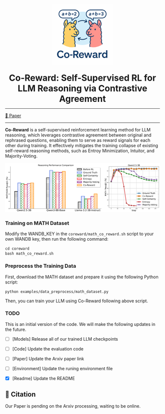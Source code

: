<div style="text-align: center; margin-top: 32px;">
  <img src="figs/CoReward_logo.png" alt="Co-Reward Logo" style="max-width: 200px; width: 60%; margin-bottom: 20px;">
  <div style="font-size: 2em; font-weight: bold;">
    Co-Reward: Self-Supervised RL for LLM Reasoning via Contrastive Agreement
  </div>
</div>

---


[📄 Paper](./CoReward-paper.pdf)

---

**Co-Reward** is a self-supervised reinforcement learning method for LLM reasoning, which leverages contrastive agreement between original and rephrased questions, enabling them to serve as reward signals for each other during training. It effectively mitigates the training collapse of existing self-reward reasoning methods, such as Entroy Minimization, Intuitor, and Majority-Voting.


![Performance](figs/performance.png)


### Training on MATH Dataset

Modify the WANDB_KEY in the `coreward/math_co_reward.sh` script to your own WANDB key, then run the following command:

```
cd coreward
bash math_co_reward.sh
```

### Preprocess the Training Data

First, download the MATH dataset and prepare it using the following Python script:

```
python examples/data_preprocess/math_dataset.py
```

Then, you can train your LLM using Co-Reward following above script.

### TODO
This is an initial version of the code. We will make the following updates in the future.
- [ ] [Models] Release all of our trained LLM checkpoints
- [ ] [Code] Update the evaluation code
- [ ] [Paper] Update the Arxiv paper link
- [ ] [Environment] Update the runing environment file
- [x] [Readme] Update the README


## 📄 Citation

Our Paper is pending on the Arxiv processing, waiting to be online.

